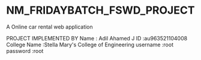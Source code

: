 # NM_FRIDAYBATCH_FSWD_PROJECT

A Online car rental web application

PROJECT IMPLEMENTED BY
Name : Adil Ahamed J 
ID :au963521104008 
College Name :Stella Mary's College of Engineering username :root
password :root
